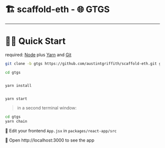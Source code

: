 # 🏗 scaffold-eth - 🌐 GTGS

---

# 🏃‍♀️ Quick Start

required: [Node](https://nodejs.org/dist/latest-v12.x/) plus [Yarn](https://classic.yarnpkg.com/en/docs/install/) and [Git](https://git-scm.com/downloads)


```bash
git clone -b gtgs https://github.com/austintgriffith/scaffold-eth.git gtgs

cd gtgs
```

```bash

yarn install

```

```bash

yarn start

```

> in a second terminal window:

```bash
cd gtgs
yarn chain
```

📝 Edit your frontend `App.jsx` in `packages/react-app/src`

📱 Open http://localhost:3000 to see the app
